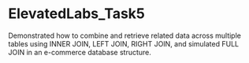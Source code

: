 # ElevatedLabs_Task5
Demonstrated how to combine and retrieve related data across multiple tables using INNER JOIN, LEFT JOIN, RIGHT JOIN, and simulated FULL JOIN in an e-commerce database structure.
